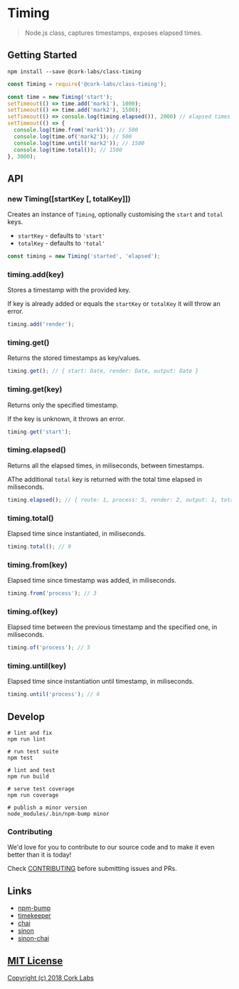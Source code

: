 # Timing

> Node.js class, captures timestamps, exposes elapsed times.


## Getting Started

```shell
npm install --save @cork-labs/class-timing
```

```javascript
const Timing = require('@cork-labs/class-timing');

const time = new Timing('start');
setTimeout(() => time.add('mark1'), 1000);
setTimeout(() => time.add('mark2'), 1500);
setTimeout(() => console.log(timing.elapsed()), 2000) // elapsed times { mark1: 1000, mark2: 500, total: 1500 }
setTimeout(() => {
  console.log(time.from('mark1')); // 500
  console.log(time.of('mark2')); // 500
  console.log(time.until('mark2')); // 1500
  console.log(time.total()); // 1500
}, 3000);
```


## API

### new Timing([startKey [, totalKey]])

Creates an instance of `Timing`, optionally customising the `start` and `total` keys.

- `startKey` - defaults to `'start'`
- `totalKey` - defaults to `'total'`

```javascript
const timing = new Timing('started', 'elapsed');
```

### timing.add(key)

Stores a timestamp with the provided key.

If key is already added or equals the `startKey` or `totalKey` it will throw an error.

```javascript
timing.add('render');
```
### timing.get()

Returns the stored timestamps as key/values.

```javascript
timing.get(); // { start: Date, render: Date, output: Date }
```

### timing.get(key)

Returns only the specified timestamp.

If the key is unknown, it throws an error.

```javascript
timing.get('start');
```

### timing.elapsed()

Returns all the elapsed times, in miliseconds, between timestamps.

AThe additional `total` key is returned with the total time elapsed in miliseconds.

```javascript
timing.elapsed(); // { route: 1, process: 5, render: 2, output: 1, total: 9 }
```

### timing.total()

Elapsed time since instantiated, in miliseconds.

```javascript
timing.total(); // 9
```
### timing.from(key)

Elapsed time since timestamp was added, in miliseconds.

```javascript
timing.from('process'); // 3
```

### timing.of(key)

Elapsed time between the previous timestamp and the specified one, in miliseconds.
```javascript
timing.of('process'); // 5
```

### timing.until(key)

Elapsed time since instantiation until timestamp, in miliseconds.
```javascript
timing.until('process'); // 6
```


## Develop

```shell
# lint and fix
npm run lint

# run test suite
npm test

# lint and test
npm run build

# serve test coverage
npm run coverage

# publish a minor version
node_modules/.bin/npm-bump minor
```

### Contributing

We'd love for you to contribute to our source code and to make it even better than it is today!

Check [CONTRIBUTING](https://github.com/cork-labs/contributing/blob/master/CONTRIBUTING.md) before submitting issues and PRs.


## Links

- [npm-bump](https://www.npmjs.com/package/npm-bump)
- [timekeeper](https://github.com/vesln/timekeeper)
- [chai](http://chaijs.com/api/)
- [sinon](http://sinonjs.org/)
- [sinon-chai](https://github.com/domenic/sinon-chai)


## [MIT License](LICENSE)

[Copyright (c) 2018 Cork Labs](http://cork-labs.mit-license.org/2018)
